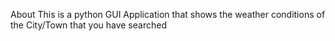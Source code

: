 About
This is a python GUI Application that shows the weather conditions of the City/Town that you have searched